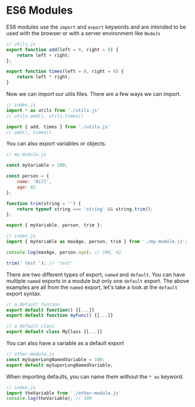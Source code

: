 # ES6 Modules

ES6 modules use the `import` and `export` keywords and are intended to be used
with the browser or with a server environment like `NodeJs`

```js
// utils.js
export function add(left = 0, right = 0) {
	return left + right;	
};

export function times(left = 0, right = 0) {
	return left * right;
}
```

Now we can import our utils files. There are a few ways we can import.

```js
// index.js
import * as utils from './utils.js'
// utils.add(), utils.times()

import { add, times } from './utils.js'
// add(), times()
```

You can also export variables or objects. 

```js
// my-module.js

const myVariable = 100;

const person = {
	name: 'Bill',
	age: 42
};

function trim(string = '') {
	return typeof string === 'string' && string.trim();
};

export { myVariable, person, trim };

// index.js
import { myVariable as maxAge, person, trim } from './my-module.js';

console.log(maxAge, person.age); // 100, 42

trim(' test '); // 'test'
```

There are two different types of export, `named` and `default`. You can have 
multiple `named` exports in a module but only one `default` export. The above 
examples are all from the `named` export, let's take a look at the `default` 
export syntax.

```js
// a default funtion
export default function() {[...]}
export default function myFunc() {[...]}

// a default class
export default class MyClass {[...]}
```

You can also have a variable as a default export

```js 
// other-module.js
const mySuperLongNamedVariable = 100;
export default mySuperLongNamedVariable;
```

When importing defaults, you can name them without the ` * as ` keyword.

```js
// index.js
import theVariable from './other-module.js'
console.log(theVariable); // 100
```
